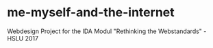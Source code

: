 # me-myself-and-the-internet
Webdesign Project for the IDA Modul "Rethinking the Webstandards" - HSLU 2017
